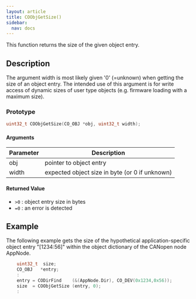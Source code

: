 ```yaml
---
layout: article
title: COObjGetSize()
sidebar:
  nav: docs
---
```


This function returns the size of the given object entry.

<!--more-->

## Description

The argument width is most likely given '0' (=unknown) when getting the size of an object entry. The intended use of this argument is for write access of dynamic sizes of user type objects (e.g. firmware loading with a maximum size).

### Prototype

```c
uint32_t COObjGetSize(CO_OBJ *obj, uint32_t width);
```

#### Arguments

| Parameter | Description |
| --- | --- |
| obj | pointer to object entry |
| width | expected object size in byte (or 0 if unknown) |

#### Returned Value

- `>0` : object entry size in bytes
- `=0` : an error is detected

## Example

The following example gets the size of the hypothetical application-specific object entry "[1234:56]" within the object dictionary of the CANopen node AppNode.

```c
    uint32_t  size;
    CO_OBJ   *entry;
    :
    entry = CODirFind    (&(AppNode.Dir), CO_DEV(0x1234,0x56));
    size  = COObjGetSize (entry, 0);
    :
```
